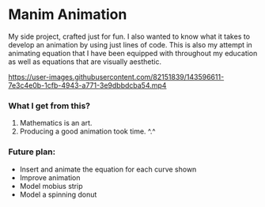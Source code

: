 # Manim Animation
My side project, crafted just for fun.
I also wanted to know what it takes to develop an animation by using just lines of code.
This is also my attempt in animating equation that I have been equipped with throughout my education 
as well as equations that are visually aesthetic.

https://user-images.githubusercontent.com/82151839/143596611-7e3c4e0b-1cfb-4943-a771-3e9dbbdcba54.mp4

### What I get from this?
1. Mathematics is an art. 
2. Producing a good animation took time.  ^.^

### Future plan:
- Insert and animate the equation for each curve shown
- Improve animation
- Model mobius strip
- Model a spinning donut



